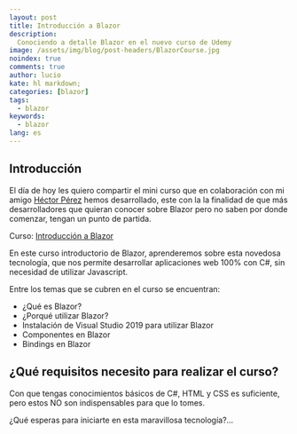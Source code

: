 ```yaml
---
layout: post
title: Introducción a Blazor
description: 
  Conociendo a detalle Blazor en el nuevo curso de Udemy
image: /assets/img/blog/post-headers/BlazorCourse.jpg
noindex: true
comments: true
author: lucio
kate: hl markdown;
categories: [blazor]
tags:
  - blazor
keywords:
  - blazor
lang: es
---
```


## Introducción

El día de hoy les quiero compartir el mini curso que en colaboración con mi amigo [Héctor Pérez](https://www.facebook.com/hprez21) hemos desarrollado, este con la la finalidad de que más desarrolladores que quieran conocer sobre Blazor pero no saben por donde comenzar, tengan un punto de partida.

Curso: [Introducción  a Blazor](https://www.udemy.com/course/curso-blazor-gratis/)

En este curso introductorio de Blazor, aprenderemos sobre esta novedosa tecnología, que nos permite desarrollar aplicaciones web 100% con C#, sin necesidad de utilizar Javascript.

Entre los temas que se cubren en el curso se encuentran:

- ¿Qué es Blazor?
- ¿Porqué utilizar Blazor?
- Instalación de Visual Studio 2019 para utilizar Blazor
- Componentes en Blazor
- Bindings en Blazor

## ¿Qué requisitos necesito para realizar el curso?
Con que tengas conocimientos básicos de C#, HTML  y CSS es suficiente, pero estos NO son indispensables para que lo tomes.

¿Qué esperas para iniciarte en esta maravillosa tecnología?...